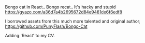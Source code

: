 Bongo cat in React.. Bongo recat.. It's hacky and stupid https://gyazo.com/a36d7a4b2695672d84e9481de6f6edf8

I borrowed assets from this much more talented and original author; https://github.com/PunyFlash/Bongo-Cat

Adding 'React' to my CV.
